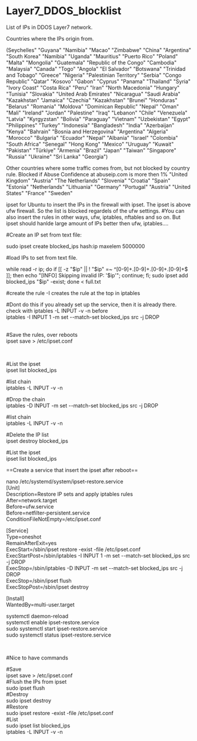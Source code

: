 # Layer7_DDOS_blocklist
List of IPs in DDOS Layer7 network.

Countries where the IPs origin from.

(Seychelles" "Guyana" "Namibia" "Macao" "Zimbabwe" "China" "Argentina" "South Korea" "Namibia" "Uganda" "Mauritius" "Puerto Rico" "Poland" "Malta" "Mongolia" "Guatemala" "Republic of the Congo" "Cambodia" "Malaysia" "Canada" "Togo" "Angola" "El Salvador" "Botswana" "Trinidad and Tobago" "Greece" "Nigeria" "Palestinian Territory" "Serbia" "Congo Republic" "Qatar" "Kosovo" "Gabon" "Cyprus" "Panama" "Thailand" "Syria" "Ivory Coast" "Costa Rica" "Peru" "Iran" "North Macedonia" "Hungary" "Tunisia" "Slovakia" "United Arab Emirates" "Nicaragua" "Saudi Arabia" "Kazakhstan" "Jamaica" "Czechia" "Kazakhstan" "Brunei" "Honduras" "Belarus" "Romania" "Moldova" "Dominican Republic" "Nepal" "Oman" "Mali" "Ireland" "Jordan" "Palestine" "Iraq" "Lebanon" "Chile" "Venezuela" "Latvia" "Kyrgyzstan" "Bolivia" "Paraguay" "Vietnam" "Uzbekistan" "Egypt" "Philippines" "Turkey" "Indonesia" "Bangladesh" "India" "Azerbaijan" "Kenya" "Bahrain" "Bosnia and Herzegovina" "Argentina" "Algeria" "Morocco" "Bulgaria" "Ecuador" "Nepal" "Albania" "Israel" "Colombia" "South Africa" "Senegal" "Hong Kong" "Mexico" "Uruguay" "Kuwait" "Pakistan" "Türkiye" "Armenia" "Brazil" "Japan" "Taiwan" "Singapore" "Russia" "Ukraine" "Sri Lanka" "Georgia")

Other countries where some traffic comes from, but not blocked by country rule. Blocked if Abuse Confidence at abuseip.com is more then 1%
"United Kingdom" "Austria" "The Netherlands" "Slovenia" "Croatia" "Spain" "Estonia"  "Netherlands" "Lithuania" "Germany" "Portugal" "Austria" "United States" "France" "Sweden"



ipset for Ubuntu to insert the IPs in the firewall with ipset. The ipset is above ufw firewall. So the list is blocked regardels of the ufw settings.
#You can also insert the rules in other ways, ufw, iptables, nftables and so on. But ipset should hanlde large amount of IPs better then ufw, iptables....

#Create an IP set from text file:

sudo ipset create blocked_ips hash:ip maxelem 5000000

#load IPs to set from text file.

while read -r ip; do if [[ -z "$ip" || ! "$ip" =~ ^[0-9]+\.[0-9]+\.[0-9]+\.[0-9]+$ ]]; then echo "[INFO] Skipping invalid IP: '$ip'"; continue; fi; sudo ipset add blocked_ips "$ip" -exist; done < full.txt

#create the rule -I creates the rule at the top in iptables

#Dont do this if you already set up the service, then it is already there. check with iptables -L INPUT -v -n before  
iptables -I INPUT 1 -m set --match-set blocked_ips src -j DROP  
<br/>

#Save the rules, over reboots  
ipset save > /etc/ipset.conf

&nbsp;

#List the ipset  
ipset list blocked_ips

#list chain  
iptables -L INPUT -v -n

#Drop the chain  
iptables -D INPUT -m set --match-set blocked_ips src -j DROP

#list chain  
iptables -L INPUT -v -n

#Delete the IP list  
ipset destroy blocked_ips

#List the ipset  
ipset list blocked_ips

==Create a service that insert the ipset after reboot==

nano /etc/systemd/system/ipset-restore.service  
[Unit]  
Description=Restore IP sets and apply iptables rules  
After=network.target  
Before=ufw.service  
Before=netfilter-persistent.service  
ConditionFileNotEmpty=/etc/ipset.conf

[Service]  
Type=oneshot  
RemainAfterExit=yes  
ExecStart=/sbin/ipset restore -exist -file /etc/ipset.conf  
ExecStartPost=/sbin/iptables -I INPUT 1 -m set --match-set blocked_ips src -j DROP  
ExecStop=/sbin/iptables -D INPUT -m set --match-set blocked_ips src -j DROP  
ExecStop=/sbin/ipset flush  
ExecStopPost=/sbin/ipset destroy

[Install]  
WantedBy=multi-user.target

systemctl daemon-reload  
systemctl enable ipset-restore.service  
sudo systemctl start ipset-restore.service  
sudo systemctl status ipset-restore.service

&nbsp;

#Nice to have commands

#Save  
ipset save > /etc/ipset.conf  
#Flush the IPs from ipset  
sudo ipset flush  
#Destroy  
sudo ipset destroy  
#Restore  
sudo ipset restore -exist -file /etc/ipset.conf  
#List  
sudo ipset list blocked_ips  
iptables -L INPUT -v -n

  
<br/>

&nbsp;
